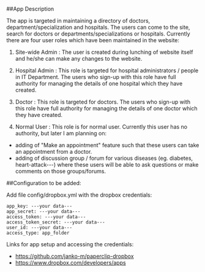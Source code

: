 ##App Description

The app is targeted in  maintaining a directory of doctors, department/specialization and hospitals. The users can come to the site, search for doctors or departments/specializations or hospitals. Currently there are four user roles which have been maintained in the website:

1.	Site-wide Admin : The user is created during lunching of website itself and he/she can make any changes to the website.

2.	Hospital Admin  : This role is targeted for hospital administrators / people in IT Department. The users who sign-up with this role have full authority for managing the details of one hospital which they have created.

3.	Doctor	  : This role is targeted for doctors. The users who sign-up with this role have full authority for managing the details of one doctor which they have created.

4.	Normal User	: This role is for normal user. Currently this user has no authority, but later I am planning on:
  * adding of "Make an appointment" feature such that these users can take an appointment from a doctor.
  * adding of discussion group / forum for various diseases (eg. diabetes, heart-attack---) where these users will be able to ask questions or make comments on those groups/forums.  

##Configuration to be added:

Add file config/dropbox.yml with the dropbox credentials:

	app_key: ---your data---
	app_secret: ---your data---
	access_token: ---your data---
	access_token_secret: ---your data---
	user_id: ---your data---
	access_type: app_folder


Links for app setup and accessing the credentials:
* https://github.com/janko-m/paperclip-dropbox
* https://www.dropbox.com/developers/apps